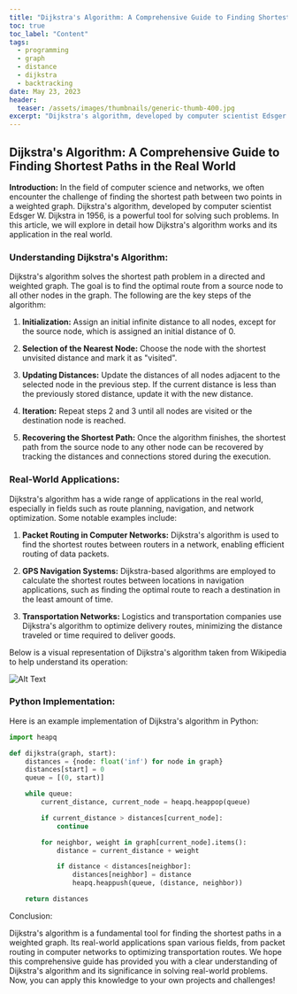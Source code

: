 ```yaml
---
title: "Dijkstra's Algorithm: A Comprehensive Guide to Finding Shortest Paths in the Real World"
toc: true
toc_label: "Content"
tags:
  - programming
  - graph
  - distance
  - dijkstra
  - backtracking
date: May 23, 2023
header:
  teaser: /assets/images/thumbnails/generic-thumb-400.jpg
excerpt: "Dijkstra's algorithm, developed by computer scientist Edsger W. Dijkstra in 1956."
---
```


## Dijkstra's Algorithm: A Comprehensive Guide to Finding Shortest Paths in the Real World

**Introduction:**
In the field of computer science and networks, we often encounter the challenge of finding the shortest path between two points in a weighted graph. Dijkstra's algorithm, developed by computer scientist Edsger W. Dijkstra in 1956, is a powerful tool for solving such problems. In this article, we will explore in detail how Dijkstra's algorithm works and its application in the real world.

### Understanding Dijkstra's Algorithm:

Dijkstra's algorithm solves the shortest path problem in a directed and weighted graph. The goal is to find the optimal route from a source node to all other nodes in the graph. The following are the key steps of the algorithm:

1. **Initialization:** Assign an initial infinite distance to all nodes, except for the source node, which is assigned an initial distance of 0.

2. **Selection of the Nearest Node:** Choose the node with the shortest unvisited distance and mark it as "visited".

3. **Updating Distances:** Update the distances of all nodes adjacent to the selected node in the previous step. If the current distance is less than the previously stored distance, update it with the new distance.

4. **Iteration:** Repeat steps 2 and 3 until all nodes are visited or the destination node is reached.

5. **Recovering the Shortest Path:** Once the algorithm finishes, the shortest path from the source node to any other node can be recovered by tracking the distances and connections stored during the execution.

### Real-World Applications:

Dijkstra's algorithm has a wide range of applications in the real world, especially in fields such as route planning, navigation, and network optimization. Some notable examples include:

1. **Packet Routing in Computer Networks:** Dijkstra's algorithm is used to find the shortest routes between routers in a network, enabling efficient routing of data packets.

2. **GPS Navigation Systems:** Dijkstra-based algorithms are employed to calculate the shortest routes between locations in navigation applications, such as finding the optimal route to reach a destination in the least amount of time.

3. **Transportation Networks:** Logistics and transportation companies use Dijkstra's algorithm to optimize delivery routes, minimizing the distance traveled or time required to deliver goods.

Below is a visual representation of Dijkstra's algorithm taken from Wikipedia to help understand its operation:

![Alt Text](https://upload.wikimedia.org/wikipedia/commons/thumb/5/57/Dijkstra_Animation.gif/220px-Dijkstra_Animation.gif)

### Python Implementation:

Here is an example implementation of Dijkstra's algorithm in Python:

```python
import heapq

def dijkstra(graph, start):
    distances = {node: float('inf') for node in graph}
    distances[start] = 0
    queue = [(0, start)]

    while queue:
        current_distance, current_node = heapq.heappop(queue)

        if current_distance > distances[current_node]:
            continue

        for neighbor, weight in graph[current_node].items():
            distance = current_distance + weight

            if distance < distances[neighbor]:
                distances[neighbor] = distance
                heapq.heappush(queue, (distance, neighbor))

    return distances
```    
    
Conclusion:

Dijkstra's algorithm is a fundamental tool for finding the shortest paths in a weighted graph. Its real-world applications span various fields, from packet routing in computer networks to optimizing transportation routes. We hope this comprehensive guide has provided you with a clear understanding of Dijkstra's algorithm and its significance in solving real-world problems. Now, you can apply this knowledge to your own projects and challenges!
